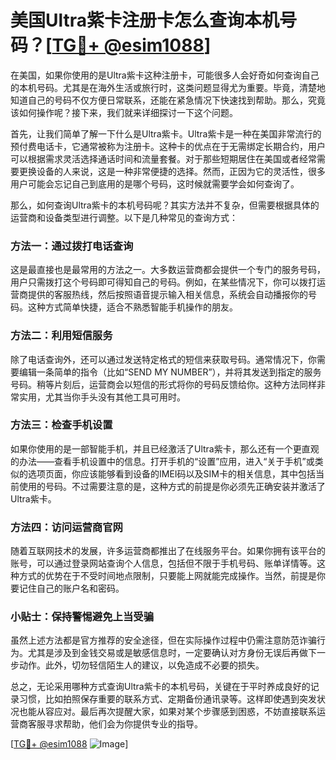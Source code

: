 # 美国Ultra紫卡注册卡怎么查询本机号码？[[TG💪+ @esim1088](https://t.me/s/esim1088)]

在美国，如果你使用的是Ultra紫卡这种注册卡，可能很多人会好奇如何查询自己的本机号码。尤其是在海外生活或旅行时，这类问题显得尤为重要。毕竟，清楚地知道自己的号码不仅方便日常联系，还能在紧急情况下快速找到帮助。那么，究竟该如何操作呢？接下来，我们就来详细探讨一下这个问题。

首先，让我们简单了解一下什么是Ultra紫卡。Ultra紫卡是一种在美国非常流行的预付费电话卡，它通常被称为注册卡。这种卡的优点在于无需绑定长期合约，用户可以根据需求灵活选择通话时间和流量套餐。对于那些短期居住在美国或者经常需要更换设备的人来说，这是一种非常便捷的选择。然而，正因为它的灵活性，很多用户可能会忘记自己到底用的是哪个号码，这时候就需要学会如何查询了。

那么，如何查询Ultra紫卡的本机号码呢？其实方法并不复杂，但需要根据具体的运营商和设备类型进行调整。以下是几种常见的查询方式：

### 方法一：通过拨打电话查询

这是最直接也是最常用的方法之一。大多数运营商都会提供一个专门的服务号码，用户只需拨打这个号码即可得知自己的号码。例如，在某些情况下，你可以拨打运营商提供的客服热线，然后按照语音提示输入相关信息，系统会自动播报你的号码。这种方式简单快捷，适合不熟悉智能手机操作的朋友。

### 方法二：利用短信服务

除了电话查询外，还可以通过发送特定格式的短信来获取号码。通常情况下，你需要编辑一条简单的指令（比如“SEND MY NUMBER”），并将其发送到指定的服务号码。稍等片刻后，运营商会以短信的形式将你的号码反馈给你。这种方法同样非常实用，尤其当你手头没有其他工具可用时。

### 方法三：检查手机设置

如果你使用的是一部智能手机，并且已经激活了Ultra紫卡，那么还有一个更直观的办法——查看手机设置中的信息。打开手机的“设置”应用，进入“关于手机”或类似的选项页面，你应该能够看到设备的IMEI码以及SIM卡的相关信息，其中包括当前使用的号码。不过需要注意的是，这种方式的前提是你必须先正确安装并激活了Ultra紫卡。

### 方法四：访问运营商官网

随着互联网技术的发展，许多运营商都推出了在线服务平台。如果你拥有该平台的账号，可以通过登录网站查询个人信息，包括但不限于手机号码、账单详情等。这种方式的优势在于不受时间地点限制，只要能上网就能完成操作。当然，前提是你要记住自己的账户名和密码。

### 小贴士：保持警惕避免上当受骗

虽然上述方法都是官方推荐的安全途径，但在实际操作过程中仍需注意防范诈骗行为。尤其是涉及到金钱交易或是敏感信息时，一定要确认对方身份无误后再做下一步动作。此外，切勿轻信陌生人的建议，以免造成不必要的损失。

总之，无论采用哪种方式查询Ultra紫卡的本机号码，关键在于平时养成良好的记录习惯，比如拍照保存重要的联系方式、定期备份通讯录等。这样即使遇到突发状况也能从容应对。最后再次提醒大家，如果对某个步骤感到困惑，不妨直接联系运营商客服寻求帮助，他们会为你提供专业的指导。

[[TG💪+ @esim1088](https://t.me/s/esim1088) ![Image](https://i.postimg.cc/4NQfJmqS/Snipaste-2025-05-13-00-14-12.png)]